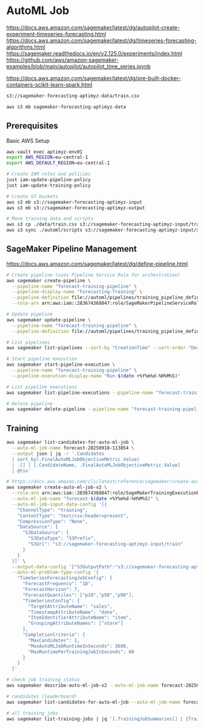 # AutoML Job

https://docs.aws.amazon.com/sagemaker/latest/dg/autopilot-create-experiment-timeseries-forecasting.html
https://docs.aws.amazon.com/sagemaker/latest/dg/timeseries-forecasting-algorithms.html
https://sagemaker.readthedocs.io/en/v2.125.0/experiments/index.html
https://github.com/aws/amazon-sagemaker-examples/blob/main/autopilot/autopilot_time_series.ipynb

https://docs.aws.amazon.com/sagemaker/latest/dg/pre-built-docker-containers-scikit-learn-spark.html

```bash
s3://sagemaker-forecasting-aptimyz-data/train.csv
```

```bash
aws s3 mb sagemaker-forecasting-aptimyz-data

```

## Prerequisites
Basic AWS Setup

```bash
aws-vault exec aptimyz-env01
export AWS_REGION=eu-central-1
export AWS_DEFAULT_REGION=eu-central-1

# Create IAM roles and policies
just iam-update-pipeline-policy
just iam-update-training-policy

# Create S3 buckets
aws s3 mb s3://sagemaker-forecasting-aptimyz-input
aws s3 mb s3://sagemaker-forecasting-aptimyz-output

# Move training data and scripts
aws s3 cp ./data/train.csv s3://sagemaker-forecasting-aptimyz-input/train/train.csv
aws s3 sync ./automl/scripts s3://sagemaker-forecasting-aptimyz-input/scripts --exclude "*" --include "*.py"
```

## SageMaker Pipeline Management

https://docs.aws.amazon.com/sagemaker/latest/dg/define-pipeline.html

```bash
# Create pipeline (uses Pipeline Service Role for orchestration)
aws sagemaker create-pipeline \
  --pipeline-name "forecast-training-pipeline" \
  --pipeline-display-name "Forecasting-Training" \
  --pipeline-definition file://automl/pipelines/training_pipeline_definition.json \
  --role-arn arn:aws:iam::283674368847:role/SageMakerPipelineServiceRole

# Update pipeline
aws sagemaker update-pipeline \
  --pipeline-name "forecast-training-pipeline" \
  --pipeline-definition file://automl/pipelines/training_pipeline_definition.json

# List pipelines
aws sagemaker list-pipelines --sort-by "CreationTime" --sort-order "Descending"

# Start pipeline execution
aws sagemaker start-pipeline-execution \
  --pipeline-name "forecast-training-pipeline" \
  --pipeline-execution-display-name "Run-$(date +%Y%m%d-%H%M%S)"

# List pipeline executions
aws sagemaker list-pipeline-executions --pipeline-name "forecast-training-pipeline"

# Delete pipeline
aws sagemaker delete-pipeline --pipeline-name "forecast-training-pipeline"
```

## Training

```bash
aws sagemaker list-candidates-for-auto-ml-job \
  --auto-ml-job-name forecast-20250918-113854 \
  --output json | jq -r '.Candidates
  | sort_by(.FinalAutoMLJobObjectiveMetric.Value)
  | .[] | [.CandidateName, .FinalAutoMLJobObjectiveMetric.Value]
  | @tsv'

# https://docs.aws.amazon.com/cli/latest/reference/sagemaker/create-auto-ml-job-v2.html
aws sagemaker create-auto-ml-job-v2 \
  --role-arn arn:aws:iam::283674368847:role/SageMakerTrainingExecutionRole \
  --auto-ml-job-name "forecast-$(date +%Y%m%d-%H%M%S)" \
  --auto-ml-job-input-data-config '[{
    "ChannelType": "training",
    "ContentType": "text/csv;header=present",
    "CompressionType": "None",
    "DataSource": {
      "S3DataSource": {
        "S3DataType": "S3Prefix",
        "S3Uri": "s3://sagemaker-forecasting-aptimyz-input/train"
      }
    }
  }]' \
  --output-data-config '{"S3OutputPath":"s3://sagemaker-forecasting-aptimyz-output/"}' \
  --auto-ml-problem-type-config '{
    "TimeSeriesForecastingJobConfig": {
      "ForecastFrequency": "1D",
      "ForecastHorizon": 7,
      "ForecastQuantiles": ["p10","p50","p90"],
      "TimeSeriesConfig": {
        "TargetAttributeName": "sales",
        "TimestampAttributeName": "date",
        "ItemIdentifierAttributeName": "item",
        "GroupingAttributeNames": ["store"]
      },
      "CompletionCriteria": {
        "MaxCandidates": 1,
        "MaxAutoMLJobRuntimeInSeconds": 3600,
        "MaxRuntimePerTrainingJobInSeconds": 60
      }
    }
  }'
```

```bash
# check job training status
aws sagemaker describe-auto-ml-job-v2 --auto-ml-job-name forecast-20250918-113854

# candidates (leaderboard)
aws sagemaker list-candidates-for-auto-ml-job --auto-ml-job-name forecast-20250918-113854

# all training jobs
aws sagemaker list-training-jobs | jq '[.TrainingJobSummaries[] | {TrainingJobName, CreationTime, TrainingJobStatus}]'
```
